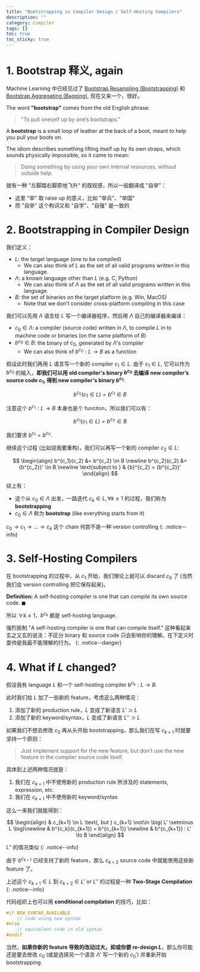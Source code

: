 ```yaml
---
title: "Bootstrapping in Compiler Design / Self-Hosting Compilers"
description: ""
category: Compiler
tags: []
toc: true
toc_sticky: true
---
```


# 1. Bootstrap 释义, again

Machine Learning 中已经见过了 [Bootstrap Resampling (Bootstrapping)](https://listcomp.com/math/2019/02/26/sample#633-bootstrap-resampling-bootstrapping) 和 [Bootstrap Aggregating (Bagging)](https://listcomp.com/math/2019/02/26/sample#634-bootstrap-aggregating-bagging), 现在又来一个，很好。

The word **"bootstrap"** comes from the old English phrase:

> "To pull oneself up by one’s bootstraps."

A **bootstrap** is a small loop of leather at the back of a boot, meant to help you pull your boots on.

The idiom describes something lifting itself up by its own straps, which sounds physically impossible, so it came to mean:

> Doing something by using your own internal resources, without outside help.

就有一种 "左脚踏右脚原地飞升" 的既视感，所以一般翻译成 "自举"：

- 这里 "举" 取 raise up 的意义，比如 "举兵"、"举国"
- 而 "自举" 这个构词又和 "自学"、"自强" 是一致的

# 2. Bootstrapping in Compiler Design

我们定义：

- $L$: the target language (one to be compiled)
  - We can also think of $L$ as the set of all valid programs written in this language.
- $\Lambda$: a known language other than $L$ (e.g. C, Python)
  - We can also think of $\Lambda$ as the set of all valid programs written in this language.
- $B$: the set of binaries on the target platform (e.g. Win, MacOS)
  - Note that we don't consider cross-platform compiling in this case

我们可以先用 $\Lambda$ 语言给 $L$ 写一个编译器程序，然后用 $\Lambda$ 自己的编译器来编译：

- $c_0 \in \Lambda$: a compiler (source code) written in $\Lambda$, to compile $L$ in to machine code or binaries (on the same platform of $B$)
- $b^{c_0} \in B$: the binary of $c_0$, generated by $\Lambda$'s compiler
  - We can also think of $b^{c_0} : L \to B$ as a function

假设此时我们再用 $L$ 语言写一个新的 compiler $c_1 \in L$. 由于 $c_1 \in L$, 它可以作为 $b^{c_0}$ 的输入，**即我们可以用 old compiler's binary $b^{c_0}$ 去编译 new compiler’s source code $c_1$, 得到 new compiler's binary $b^{c_1}$**:

$$
b^{c_0}(c_1 \in L) = b^{c_1} \in B
$$

注意这个 $b^{c_1} : L \to B$ 本身也是个 funciton，所以我们可以有：

$$
b^{c_1}(c_1 \in L) = {b^{c_1}}' \in B
$$

我们要求 $b^{c_1} = {b^{c_1}}'$.

继续这个过程 (比如说我要重构)，我们可以再写一个新的 compiler $c_2 \in L$:

$$
\begin{align}
b^{c_1}(c_2) &= b^{c_2} \in B \newline
b^{c_2}(c_2) &= {b^{c_2}}' \in B \newline
\text{subject to } & {b}^{c_2} = {b^{c_2}}'
\end{align}
$$

综上有：

- 这个从 $c_0 \in \Lambda$ 出发，一路迭代 $c_k \in L, \forall k \geq 1$ 的过程，我们称为 **bootstrapping**
- $c_0 \in \Lambda$ 称为 **bootstrap** (like everything starts from it)

$c_0 \to c_1 \to \dots \to c_k$ 这个 chain 何尝不是一种 version controlling
{: .notice--info}

# 3. Self-Hosting Compilers

在 bootstrapping 的过程中，从 $c_1$ 开始，我们理论上就可以 discard $c_0$ 了 (当然我们会 version controlling 把它保存起来)。

**Definition:** A self-hosting compiler is one that can compile its own source code. $\blacksquare$

所以 $\forall k \geq 1$，$b^{c_k}$ 都是 self-hosting language.

强烈抵制 "A self-hosting compiler is one that can compile itself." 这种看起来玄之又玄的说法：不区分 binary 和 source code 只会影响你的理解。在下定义时耍帅是我最不能理解的行为。
{: .notice--danger}

# 4. What if $L$ changed?

假设我有 language $L$ 和一个 self-hosting compiler $b^{c_k} : L \to B$. 

此时我们给 $L$ 加了一些新的 feature，考虑这么两种情况：

1. 添加了新的 production rule，$L$ 变成了新语言 $L' \supset L$
2. 添加了新的 keyword/syntax，$L$ 变成了新语言 $L'' \supset L$

如果我们不想去修改 $c_0$ 再从头开始 bootstrapping，那么我们在写 $c_{k+1}$ 时就要坚持一个原则：

> Just implement support for the new feature, but don't use the new feature in the compiler source code itself.

具体到上述两种情况就是：

1. 我们在 $c_{k+1}$ 中不使用新的 production rule 所涉及的 statements, expression, etc.
2. 我们在 $c_{k+1}$ 中不使用新的 keyword/syntax

这么一来我们就能得到：

$$
\begin{align}
& c_{k+1} \in L \text{, but } c_{k+1} \not\in \big( L' \setminus L \big)\newline
& b^{c_k}(c_{k+1}) = b^{c_{k+1}} \newline
& b^{c_{k+1}} : L' \to B
\end{align}
$$

$L''$ 的情况类似
{: .notice--info}

由于 $b^{c_{k+1}}$ 已经支持了新的 feature，那么 $c_{k+2}$ source code 中就能使用这些新 feature 了。

上述这个 $c_{k+1} \in L$ 到 $c_{k+2} \in L' \text{ or } L''$ 的过程是一种 **Two-Stage Compilation**
{: .notice--info}

代码组织上也可以用 **conditional compilation** 的技巧，比如：

```c
#if NEW_SYNTAX_AVAILABLE
    // code using new syntax
#else
    // equivalent code in old syntax
#endif
```

当然，**如果你新的 feature 导致的改动过大，抑或你要 re-design $L$**，那么你可能还是要去修改 $c_0$ (或是选择另一个语言 $\Lambda'$ 写一个新的 ${c_0}'$) 并重新开始 bootstrapping.